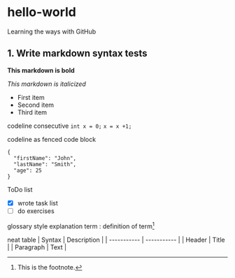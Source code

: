 # hello-world
Learning the ways with GitHub


## 1. Write markdown syntax tests
**This markdown is bold**

*This markdown is italicized*

- First item
- Second item
- Third item

codeline consecutive
`int x = 0;`
`x = x +1;`


codeline as fenced code block
```
{
  "firstName": "John",
  "lastName": "Smith",
  "age": 25
}
``` 

ToDo list
- [x] wrote task list
- [ ] do exercises

glossary style explanation
term 
: definition of term[^1]

neat table
| Syntax | Description |
| ----------- | ----------- |
| Header | Title |
| Paragraph | Text | 

[^1]: This is the footnote.
